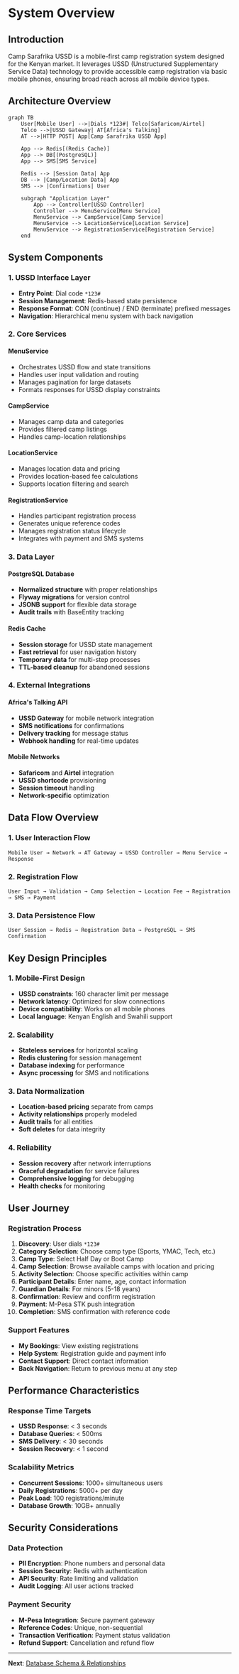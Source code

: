 # System Overview

## Introduction

Camp Sarafrika USSD is a mobile-first camp registration system designed for the Kenyan market. It leverages USSD (Unstructured Supplementary Service Data) technology to provide accessible camp registration via basic mobile phones, ensuring broad reach across all mobile device types.

## Architecture Overview

```mermaid
graph TB
    User[Mobile User] -->|Dials *123#| Telco[Safaricom/Airtel]
    Telco -->|USSD Gateway| AT[Africa's Talking]
    AT -->|HTTP POST| App[Camp Sarafrika USSD App]
    
    App --> Redis[(Redis Cache)]
    App --> DB[(PostgreSQL)]
    App --> SMS[SMS Service]
    
    Redis --> |Session Data| App
    DB --> |Camp/Location Data| App
    SMS --> |Confirmations| User
    
    subgraph "Application Layer"
        App --> Controller[USSD Controller]
        Controller --> MenuService[Menu Service]
        MenuService --> CampService[Camp Service]
        MenuService --> LocationService[Location Service]
        MenuService --> RegistrationService[Registration Service]
    end
```

## System Components

### 1. USSD Interface Layer
- **Entry Point**: Dial code `*123#`
- **Session Management**: Redis-based state persistence
- **Response Format**: CON (continue) / END (terminate) prefixed messages
- **Navigation**: Hierarchical menu system with back navigation

### 2. Core Services

#### MenuService
- Orchestrates USSD flow and state transitions
- Handles user input validation and routing
- Manages pagination for large datasets
- Formats responses for USSD display constraints

#### CampService
- Manages camp data and categories
- Provides filtered camp listings
- Handles camp-location relationships

#### LocationService
- Manages location data and pricing
- Provides location-based fee calculations
- Supports location filtering and search

#### RegistrationService
- Handles participant registration process
- Generates unique reference codes
- Manages registration status lifecycle
- Integrates with payment and SMS systems

### 3. Data Layer

#### PostgreSQL Database
- **Normalized structure** with proper relationships
- **Flyway migrations** for version control
- **JSONB support** for flexible data storage
- **Audit trails** with BaseEntity tracking

#### Redis Cache
- **Session storage** for USSD state management
- **Fast retrieval** for user navigation history
- **Temporary data** for multi-step processes
- **TTL-based cleanup** for abandoned sessions

### 4. External Integrations

#### Africa's Talking API
- **USSD Gateway** for mobile network integration
- **SMS notifications** for confirmations
- **Delivery tracking** for message status
- **Webhook handling** for real-time updates

#### Mobile Networks
- **Safaricom** and **Airtel** integration
- **USSD shortcode** provisioning
- **Session timeout** handling
- **Network-specific** optimization

## Data Flow Overview

### 1. User Interaction Flow
```
Mobile User → Network → AT Gateway → USSD Controller → Menu Service → Response
```

### 2. Registration Flow
```
User Input → Validation → Camp Selection → Location Fee → Registration → SMS → Payment
```

### 3. Data Persistence Flow
```
User Session → Redis → Registration Data → PostgreSQL → SMS Confirmation
```

## Key Design Principles

### 1. Mobile-First Design
- **USSD constraints**: 160 character limit per message
- **Network latency**: Optimized for slow connections
- **Device compatibility**: Works on all mobile phones
- **Local language**: Kenyan English and Swahili support

### 2. Scalability
- **Stateless services** for horizontal scaling
- **Redis clustering** for session management
- **Database indexing** for performance
- **Async processing** for SMS and notifications

### 3. Data Normalization
- **Location-based pricing** separate from camps
- **Activity relationships** properly modeled
- **Audit trails** for all entities
- **Soft deletes** for data integrity

### 4. Reliability
- **Session recovery** after network interruptions
- **Graceful degradation** for service failures
- **Comprehensive logging** for debugging
- **Health checks** for monitoring

## User Journey

### Registration Process
1. **Discovery**: User dials `*123#`
2. **Category Selection**: Choose camp type (Sports, YMAC, Tech, etc.)
3. **Camp Type**: Select Half Day or Boot Camp
4. **Camp Selection**: Browse available camps with location and pricing
5. **Activity Selection**: Choose specific activities within camp
6. **Participant Details**: Enter name, age, contact information
7. **Guardian Details**: For minors (5-18 years)
8. **Confirmation**: Review and confirm registration
9. **Payment**: M-Pesa STK push integration
10. **Completion**: SMS confirmation with reference code

### Support Features
- **My Bookings**: View existing registrations
- **Help System**: Registration guide and payment info
- **Contact Support**: Direct contact information
- **Back Navigation**: Return to previous menu at any step

## Performance Characteristics

### Response Time Targets
- **USSD Response**: < 3 seconds
- **Database Queries**: < 500ms
- **SMS Delivery**: < 30 seconds
- **Session Recovery**: < 1 second

### Scalability Metrics
- **Concurrent Sessions**: 1000+ simultaneous users
- **Daily Registrations**: 5000+ per day
- **Peak Load**: 100 registrations/minute
- **Database Growth**: 10GB+ annually

## Security Considerations

### Data Protection
- **PII Encryption**: Phone numbers and personal data
- **Session Security**: Redis with authentication
- **API Security**: Rate limiting and validation
- **Audit Logging**: All user actions tracked

### Payment Security
- **M-Pesa Integration**: Secure payment gateway
- **Reference Codes**: Unique, non-sequential
- **Transaction Verification**: Payment status validation
- **Refund Support**: Cancellation and refund flow

---

**Next**: [Database Schema & Relationships](./02-DATABASE_SCHEMA.md)